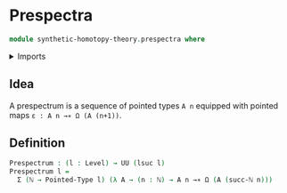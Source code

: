 # Prespectra

```agda
module synthetic-homotopy-theory.prespectra where
```

<details><summary>Imports</summary>

```agda
open import elementary-number-theory.natural-numbers

open import foundation.dependent-pair-types
open import foundation.universe-levels

open import structured-types.pointed-maps
open import structured-types.pointed-types

open import synthetic-homotopy-theory.loop-spaces
```

</details>

## Idea

A prespectrum is a sequence of pointed types `A n` equipped with pointed maps
`ε : A n →∗ Ω (A (n+1))`.

## Definition

```agda
Prespectrum : (l : Level) → UU (lsuc l)
Prespectrum l =
  Σ (ℕ → Pointed-Type l) (λ A → (n : ℕ) → A n →∗ Ω (A (succ-ℕ n)))
```
